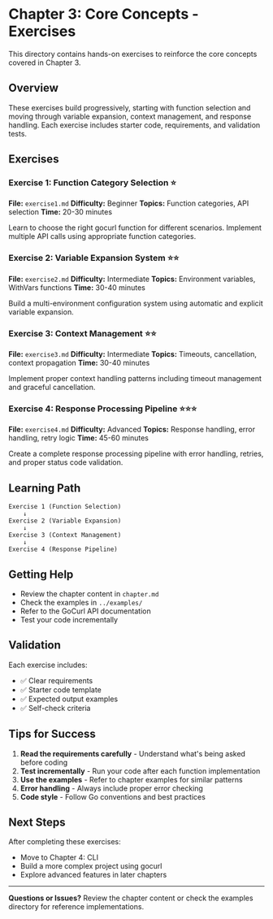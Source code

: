 # Chapter 3: Core Concepts - Exercises

This directory contains hands-on exercises to reinforce the core concepts covered in Chapter 3.

## Overview

These exercises build progressively, starting with function selection and moving through variable expansion, context management, and response handling. Each exercise includes starter code, requirements, and validation tests.

## Exercises

### Exercise 1: Function Category Selection ⭐
**File:** `exercise1.md`
**Difficulty:** Beginner
**Topics:** Function categories, API selection
**Time:** 20-30 minutes

Learn to choose the right gocurl function for different scenarios. Implement multiple API calls using appropriate function categories.

### Exercise 2: Variable Expansion System ⭐⭐
**File:** `exercise2.md`
**Difficulty:** Intermediate
**Topics:** Environment variables, WithVars functions
**Time:** 30-40 minutes

Build a multi-environment configuration system using automatic and explicit variable expansion.

### Exercise 3: Context Management ⭐⭐
**File:** `exercise3.md`
**Difficulty:** Intermediate
**Topics:** Timeouts, cancellation, context propagation
**Time:** 30-40 minutes

Implement proper context handling patterns including timeout management and graceful cancellation.

### Exercise 4: Response Processing Pipeline ⭐⭐⭐
**File:** `exercise4.md`
**Difficulty:** Advanced
**Topics:** Response handling, error handling, retry logic
**Time:** 45-60 minutes

Create a complete response processing pipeline with error handling, retries, and proper status code validation.

## Learning Path

```
Exercise 1 (Function Selection)
    ↓
Exercise 2 (Variable Expansion)
    ↓
Exercise 3 (Context Management)
    ↓
Exercise 4 (Response Pipeline)
```

## Getting Help

- Review the chapter content in `chapter.md`
- Check the examples in `../examples/`
- Refer to the GoCurl API documentation
- Test your code incrementally

## Validation

Each exercise includes:
- ✅ Clear requirements
- ✅ Starter code template
- ✅ Expected output examples
- ✅ Self-check criteria

## Tips for Success

1. **Read the requirements carefully** - Understand what's being asked before coding
2. **Test incrementally** - Run your code after each function implementation
3. **Use the examples** - Refer to chapter examples for similar patterns
4. **Error handling** - Always include proper error checking
5. **Code style** - Follow Go conventions and best practices

## Next Steps

After completing these exercises:
- Move to Chapter 4: CLI
- Build a more complex project using gocurl
- Explore advanced features in later chapters

---

**Questions or Issues?**
Review the chapter content or check the examples directory for reference implementations.
